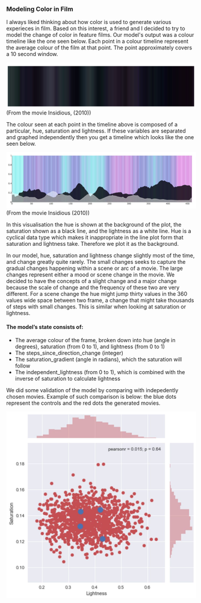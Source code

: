 ### Modeling Color in Film

I always liked thinking about how color is used to generate various experieces in film. Based on this interest, a friend and I decided to try to model the change of color in feature films. Our model's output was a colour timeline like the one seen below. Each point in a colour timeline represent the average colour of the film at that point. The point approximately covers a 10 second window.

![](img/color_in_film1.png)
(From the movie Insidious, (2010))

The colour seen at each point in the timeline above is composed of a particular, hue, saturation and lightness. If these variables are separated and graphed independently then you get a timeline which looks like the one seen below.
 
![](img/color_in_film2.png)
(From the movie Insidious (2010))

In this visualisation the hue is shown at the background of the plot, the saturation shown as a black line, and the lightness as a white line. Hue is a cyclical data type which makes it inappropriate in the line plot form that saturation and lightness take. Therefore we plot it as the background.

In our model, hue, saturation and lightness change slightly most of the time, and change greatly quite rarely. The small changes seeks to capture the gradual changes happening within a scene or arc of a movie. The large changes represent either a mood or scene change in the movie. We decided to have the concepts of a slight change and a major change because the scale of change and the frequency of these two are very different. For a scene change the hue might jump thirty values in the 360 values wide space between two frame, a change that might take thousands of steps with small changes. This is similar when looking at saturation or lightness.

#### The model’s state consists of:
- The average colour of the frame, broken down into ​hue ​(angle in degrees), ​saturation
(from 0 to 1), and ​lightness​ (from 0 to 1)
- The ​steps_since_direction_change​ (integer)
- The ​saturation_gradient​ (angle in radians), which the saturation will follow
- The ​independent_lightness ​(from 0 to 1), which is combined with the inverse of
saturation to calculate lightness

We did some validation of the model by comparing with indepedently chosen movies. Example of such comparison is below: the blue dots represent the controls and the red dots the generated movies.

![example color timeline](img/color_in_film3.png)


